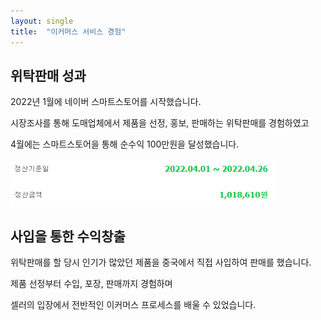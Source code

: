 ```yaml
---
layout: single
title:  "이커머스 서비스 경험"	
---
```

## 위탁판매 성과

2022년 1월에 네이버 스마트스토어를 시작했습니다.

시장조사를 통해 도매업체에서 제품을 선정, 홍보, 판매하는 위탁판매를 경험하였고 

4월에는 스마트스토어을 통해 순수익 100만원을 달성했습니다.

 ![정산금액](../images/2021-03-21-firs2t/정산금액.PNG)



## 사입을 통한 수익창출

위탁판매를 할 당시 인기가 많았던 제품을 중국에서 직접 사입하여 판매를 했습니다.

제품 선정부터 수입, 포장, 판매까지 경험하며 

셀러의 입장에서 전반적인 이커머스 프로세스를 배울 수 있었습니다.







